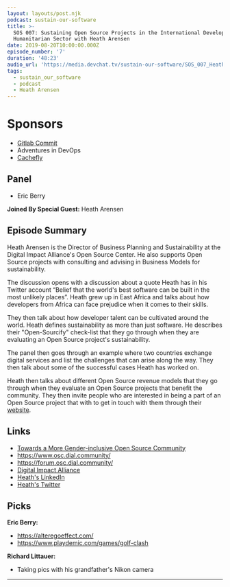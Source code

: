 ```yaml
---
layout: layouts/post.njk
podcast: sustain-our-software
title: >-
  SOS 007: Sustaining Open Source Projects in the International Development and
  Humanitarian Sector with Heath Arensen
date: 2019-08-20T10:00:00.000Z
episode_number: '7'
duration: '48:23'
audio_url: 'https://media.devchat.tv/sustain-our-software/SOS_007_Heath_Arensen.mp3'
tags:
  - sustain_our_software
  - podcast
  - Heath Arensen
---
```

# Sponsors

* [Gitlab Commit](https://about.gitlab.com/events/commit/?utm_medium=sponsorship&utm_source=devchattv&utm_campaign=gitlabcommit&utm_content=brooklyn)
* Adventures in DevOps
* [Cachefly](https://www.cachefly.com/)

## Panel

* Eric Berry

**Joined By Special Guest:** Heath Arensen

## Episode Summary

Heath Arensen is the Director of Business Planning and Sustainability at the Digital Impact Alliance's Open Source Center. He also supports Open Source projects with consulting and advising in Business Models for sustainability. 

The discussion opens with  a discussion about a quote Heath has in his Twitter account “Belief that the world's best software can be built in the most unlikely places”. Heath grew up in East Africa and talks about how developers from  Africa can face prejudice when it comes to their skills. 

They then talk about how  developer talent can be cultivated around the world. Heath defines sustainability as more than just software. He describes their "Open-Sourcify" check-list that they go through when they are evaluating an Open Source project's sustainability.

The panel then goes through an example where two countries exchange digital services and list the challenges that can arise along the way. They then talk about some of the successful cases Heath has worked on.

Heath then talks about different Open Source revenue models that they go through when they evaluate an Open Source projects that benefit the community. They then invite people who are interested in being a part of an Open Source project that with to get in touch with them through their [website](https://www.osc.dial.community/).

## Links

* [Towards a More Gender-inclusive Open Source Community](https://digitalimpactalliance.org/research/towards-a-more-gender-inclusive-open-source-community/)
* <https://www.osc.dial.community/>
* <https://forum.osc.dial.community/>
* [Digital Impact Alliance](https://digitalimpactalliance.org/)
* [Heath's LinkedIn](https://www.linkedin.com/in/heatharensen/)
* [Heath's Twitter](https://twitter.com/heatharensen)

## Picks

**Eric Berry:**

* <https://alteregoeffect.com/>
* <https://www.playdemic.com/games/golf-clash>

**Richard Littauer:**

* Taking pics with his grandfather's Nikon camera

- - -
